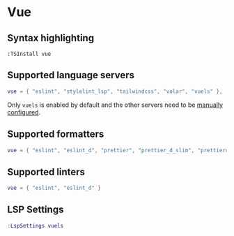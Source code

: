 # Vue

## Syntax highlighting

```vim
:TSInstall vue
```

## Supported language servers

```lua
vue = { "eslint", "stylelint_lsp", "tailwindcss", "volar", "vuels" },
```

Only `vuels` is enabled by default and the other servers need to be [manually configured](./README.md#manually-configured-servers).

## Supported formatters

```lua
vue = { "eslint", "eslint_d", "prettier", "prettier_d_slim", "prettierd", "rustywind" }
```

## Supported linters

```lua
vue = { "eslint", "eslint_d" }
```

## LSP Settings

```lua
:LspSettings vuels
```
